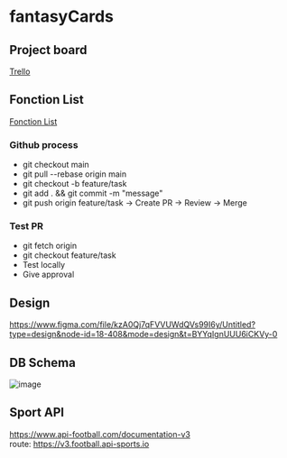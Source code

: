# fantasyCards

## Project board
[Trello](https://trello.com/b/LnLjujMO/fantasycards)

## Fonction List
[Fonction List](https://github.com/Arnaud97234/fantasyCards/blob/main/docs/FonctionList.md)

### Github process
- git checkout main
- git pull --rebase origin main
- git checkout -b feature/task
- git add . && git commit -m "message"
- git push origin feature/task
-> Create PR
-> Review
-> Merge

### Test PR
- git fetch origin
- git checkout feature/task
- Test locally
- Give approval

## Design
https://www.figma.com/file/kzA0Qj7qFVVUWdQVs99I6y/Untitled?type=design&node-id=18-408&mode=design&t=BYYqIgnUUU6iCKVy-0

## DB Schema
![image](https://github.com/Arnaud97234/fantasyCards/assets/13007150/e282a3a1-8dcc-45eb-ae00-e8829e757bb6)


## Sport API
https://www.api-football.com/documentation-v3  
route: https://v3.football.api-sports.io
